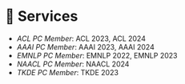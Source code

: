 # 💼 Services
- *ACL PC Member*: ACL 2023, ACL 2024
- *AAAI PC Member*: AAAI 2023, AAAI 2024
- *EMNLP PC Member*: EMNLP 2022, EMNLP 2023
- *NAACL PC Member*: NAACL 2024
- *TKDE PC Member*: TKDE 2023